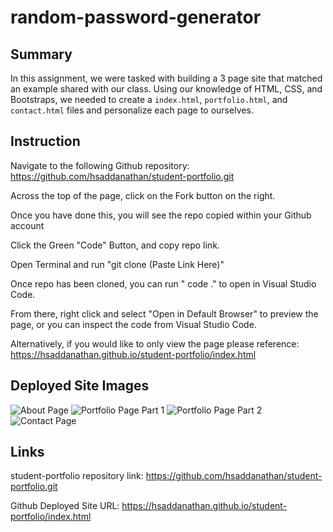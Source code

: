 # random-password-generator

## Summary

In this assignment, we were tasked with building a 3 page site that matched an example shared with our class. Using our knowledge of HTML, CSS, and Bootstraps, we needed to create a `index.html`, `portfolio.html`, and `contact.html` files and personalize each page to ourselves. 

## Instruction

Navigate to the following Github repository:
    https://github.com/hsaddanathan/student-portfolio.git

Across the top of the page, click on the Fork button on the right.

Once you have done this, you will see the repo copied within your Github account

Click the Green "Code" Button, and copy repo link. 

Open Terminal and run "git clone (Paste Link Here)"

Once repo has been cloned, you can run " code ." to open in Visual Studio Code. 

From there, right click and select "Open in Default Browser" to preview the page, or you can inspect the code from Visual Studio Code.

Alternatively, if you would like to only view the page please reference:
    https://hsaddanathan.github.io/student-portfolio/index.html

## Deployed Site Images
![About Page](media/about-page.png)
![Portfolio Page Part 1](media/portfolio-page-1.png)
![Portfolio Page Part 2](media/portfolio-page-2.png)
![Contact Page](media/contact-page.png)

## Links

student-portfolio repository link:
     https://github.com/hsaddanathan/student-portfolio.git

Github Deployed Site URL:
    https://hsaddanathan.github.io/student-portfolio/index.html

